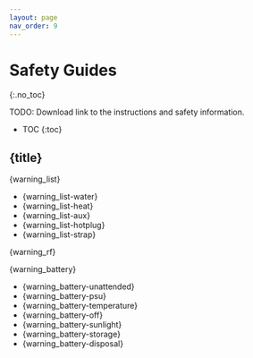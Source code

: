 ```yaml
---
layout: page
nav_order: 9
---
```

# Safety Guides
{:.no_toc}

TODO: Download link to the instructions and safety information.

* TOC
{:toc}


## {title}
{warning_list}
- {warning_list-water}
- {warning_list-heat}
- {warning_list-aux}
- {warning_list-hotplug}
- {warning_list-strap}

{warning_rf}

{warning_battery}

- {warning_battery-unattended}
- {warning_battery-psu}
- {warning_battery-temperature}
- {warning_battery-off}
- {warning_battery-sunlight}
- {warning_battery-storage}
- {warning_battery-disposal}

